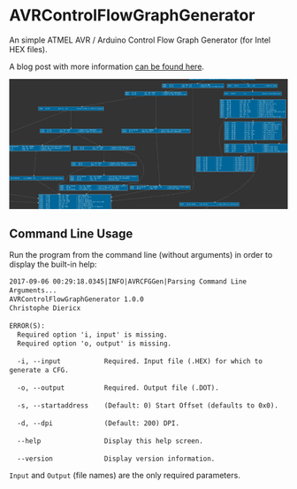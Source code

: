 # AVRControlFlowGraphGenerator
An simple ATMEL AVR / Arduino Control Flow Graph Generator (for Intel HEX files).

A blog post with more information [can be found here](http://www.diericx.net/post/generating-avr-assembly-control-flow-graphs/).

![AVRControlFlowGraphGenerator](https://github.com/christophediericx/AVRControlFlowGraphGenerator/blob/master/Images/AVRControlFlowGraphGenerator.png)

## Command Line Usage ##

Run the program from the command line (without arguments) in order to display the built-in help:

```
2017-09-06 00:29:18.0345|INFO|AVRCFGGen|Parsing Command Line Arguments...
AVRControlFlowGraphGenerator 1.0.0
Christophe Diericx

ERROR(S):
  Required option 'i, input' is missing.
  Required option 'o, output' is missing.

  -i, --input           Required. Input file (.HEX) for which to generate a CFG.

  -o, --output          Required. Output file (.DOT).

  -s, --startaddress    (Default: 0) Start Offset (defaults to 0x0).

  -d, --dpi             (Default: 200) DPI.

  --help                Display this help screen.

  --version             Display version information.
```

`Input` and `Output` (file names) are the only required parameters.
